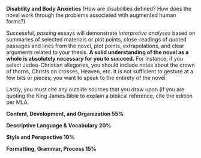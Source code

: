 **Disability and Body Anxieties** (How are disabilities defined? How does the novel work through the problems associated with augmented human forms?)

Successful, _passing_ essays will demonstrate _interpretive analyses_ based on summaries of selected materials or plot points, close-readings of quoted passages and lines from the novel, plot points, extrapolations, and clear arguments related to your thesis. **A solid understanding of the novel as a whole is absolutely necessary for you to succeed.** For instance, if you select Judeo-Christian allegories, you should include notes about the crown of thorns, Christs on crosses, Heaven, etc. It is not sufficient to gesture at a few bits or pieces; you want to speak to the entirety of the novel.

Lastly, you must cite any outside sources that you draw upon (if you are quoting the King James Bible to explain a biblical reference, cite the edition per MLA.

**Content, Development, and Organization 55%**

**Descriptive Language & Vocabulary 20%**

**Style and Perspective 10%**

**Formatting, Grammar, Process 15%**